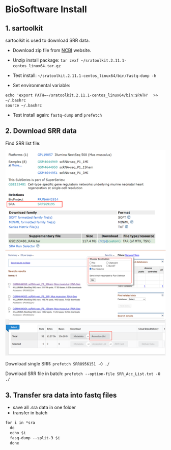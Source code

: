 # BioSoftware Install
## 1. sartoolkit
sartoolkit is used to download SRR data. 
- Download zip file from [NCBI](https://trace.ncbi.nlm.nih.gov/Traces/sra/sra.cgi?view=software) website.

- Unzip install package: `tar zvxf ~/sratoolkit.2.11.1-centos_linux64.tar.gz`

- Test install: `~/sratoolkit.2.11.1-centos_linux64/bin/fastq-dump -h`

- Set environmental variable: 
```
echo 'export PATH=~/sratoolkit.2.11.1-centos_linux64/bin:$PATH'  >> ~/.bashrc
source ~/.bashrc
```

- Test install again: `fastq-dump` and `prefetch`

## 2. Download SRR data
Find SRR list file:

![图1](https://github.com/Saki-JSU/MarkdownImage/blob/main/20210907_1.png?raw=true)
![图2](https://github.com/Saki-JSU/MarkdownImage/blob/main/20210907_2.png?raw=true)
![图3](https://github.com/Saki-JSU/MarkdownImage/blob/main/20210907_3.png?raw=true)

Download single SRR: `prefetch SRR8956151 -O ./`

Download SRR file in batch: `prefetch --option-file SRR_Acc_List.txt -O ./`

## 3. Transfer sra data into fastq files
- save all .sra data in one folder
- transfer in batch
```
for i in *sra
  do
  echo $i
  fasq-dump --split-3 $i
  done
```
